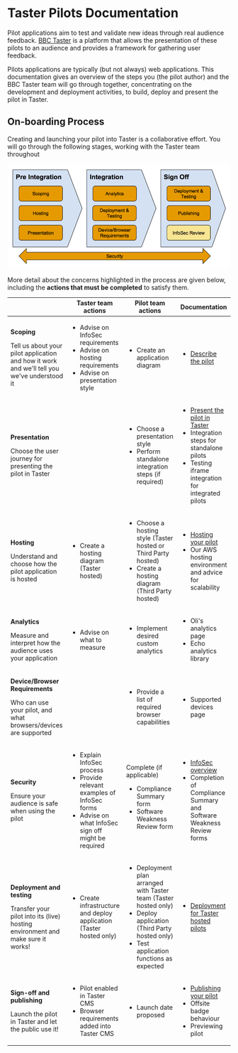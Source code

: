 # Taster Pilots Documentation

Pilot applications aim to test and validate new ideas through real audience feedback. [BBC Taster](http://www.bbc.co.uk/taster) is a platform that allows the presentation of these pilots to an audience and provides a framework for gathering user feedback.

Pilots applications are typically (but not always) web applications. This documentation gives an overview of the steps you (the pilot author) and the BBC Taster team will go through together, concentrating on the development and deployment activities, to build, deploy and present the pilot in Taster.

## On-boarding Process

Creating and launching your pilot into Taster is a collaborative effort. You will go through the following stages, working with the Taster team throughout 

<img src="./overview/images/pilot-process.png" alt="Taster hosting overview" width="650" >

More detail about the concerns highlighted in the process are given below, including the **actions that must be completed** to satisfy them. 

<table>
    <thead>
        <tr>
            <th></th>
            <th>Taster team actions</th>
            <th>Pilot team actions</th>
            <th>Documentation</th>
        </tr>
    </thead>
    <tbody>
        <tr>
            <td>
                <p><strong>Scoping</strong></p>
                <p>Tell us about your pilot application and how it work and we'll tell you we've understood it</p>
            </td>
            <td>
                <ul>
                    <li>Advise on InfoSec requirements</li>
                    <li>Advise on hosting requirements</li>
                    <li>Advise on presentation style</li>
                </ul>
            </td>
            <td>
                <ul>
                    <li>Create an application diagram</li>
                </ul>
            </td>
            <td>
                <ul>
                    <li><a href="overview/pilot-description.md">Describe the pilot</a></li>
                </ul>
            </td>
        </tr>
        <tr>
            <td>
                <p><strong>Presentation</strong></p>
                <p>Choose the user journey for presenting the pilot in Taster</p>
            </td>
            <td>
                <ul>
                </ul>
            </td>
            <td>
                <ul>
                    <li>Choose a presentation style</li>
                    <li>Perform standalone integration steps (if required)</li>
                </ul>
            </td>
            <td>
                <ul>
                    <li><a href="overview/presentation.md">Present the pilot in Taster</a></li>
                    <li>Integration steps for standalone pilots</li>
                    <li>Testing iframe integration for integrated pilots</li>
                </ul>
            </td>
        </tr>
        <tr>
            <td>
                <p><strong>Hosting</strong></p>
                <p>Understand and choose how the pilot application is hosted</p>
            </td>
            <td>
                <ul>
                    <li>Create a hosting diagram (Taster hosted)</li>
                </ul>
            </td>
            <td>
                <ul>
                    <li>Choose a hosting style (Taster hosted or Third Party hosted)</li>
                    <li>Create a hosting diagram (Third Party hosted)</li>
                </ul>
            </td>
            <td>
                <ul>
                    <li><a href="overview/hosting.md">Hosting your pilot</a></li>
                    <li>Our AWS hosting environment and advice for scalability</li>
                </ul>
            </td>
        </tr>
        <tr>
            <td>
                <p><strong>Analytics</strong></p>
                <p>Measure and interpret how the audience uses your application</p>
            </td>
            <td>
                <ul>
                    <li>Advise on what to measure</li>
                </ul>
            </td>
            <td>
                <ul>
                    <li>Implement desired custom analytics</li>
                </ul>
            </td>
            <td>
                <ul>
                    <li>Oli's analytics page</li>
                    <li>Echo analytics library</li>
                </ul>
            </td>
        </tr>
        <tr>
            <td>
                <p><strong>Device/Browser Requirements</strong></p>
                <p>Who can use your pilot, and what browsers/devices are supported</p>
            </td>
            <td>
                <ul>
                </ul>
            </td>
            <td>
                <ul>
                    <li>Provide a list of required browser capabilities</li>
                </ul>
            </td>
            <td>
                <ul>
                    <li>Supported devices page</li>
                </ul>
            </td>
        </tr>
        <tr>
            <td>
                <p><strong>Security</strong></p>
                <p>Ensure your audience is safe when using the pilot</p>
            </td>
            <td>
                <ul>
                    <li>Explain InfoSec process</li>
                    <li>Provide relevant examples of InfoSec forms</li>
                    <li>Advise on what InfoSec sign off might be required</li>
                </ul>
            </td>
            <td>
                Complete (if applicable)
                <ul>
                    <li>Compliance Summary form</li>
                    <li>Software Weakness Review form</li>
                </ul>
            </td>
            <td>
                <ul>
                    <li><a href="overview/information-security.md">InfoSec overview</a></li>
                    <li>Completion of Compliance Summary and Software Weakness Review forms</li>
                </ul>
            </td>
        </tr>
        <tr>
            <td>
                <p><strong>Deployment and testing</strong></p>
                <p>Transfer your pilot into its (live) hosting environment and make sure it works!</p>
            </td>
            <td>
                <ul>
                    <li>Create infrastructure and deploy application (Taster hosted only)</li>
                </ul>
            </td>
            <td>
                <ul>
                    <li>Deployment plan arranged with Taster team (Taster hosted only)</li>
                    <li>Deploy application (Third Party hosted only)</li>
                    <li>Test application functions as expected</li>
                </ul>
            </td>
            <td>
                <ul>
                    <li><a href="overview/deployment.md">Deployment for Taster hosted pilots</a></li>
                </ul>
            </td>
        </tr>
        <tr>
            <td>
                <p><strong>Sign-off and publishing</strong></p>
                <p>Launch the pilot in Taster and let the public use it!</p>
            </td>
            <td>
                <ul>
                    <li>Pilot enabled in Taster CMS</li>
                    <li>Browser requirements added into Taster CMS</li>
                </ul>
            </td>
            <td>
                <ul>
                    <li>Launch date proposed</li>
                </ul>
            </td>
            <td>
                <ul>
                    <li><a href="overview/publishing.md">Publishing your pilot</a></li>
                    <li>Offsite badge behaviour</li>
                    <li>Previewing pilot</li>
                </ul>
            </td>
        </tr>
    </tbody>
</table>

